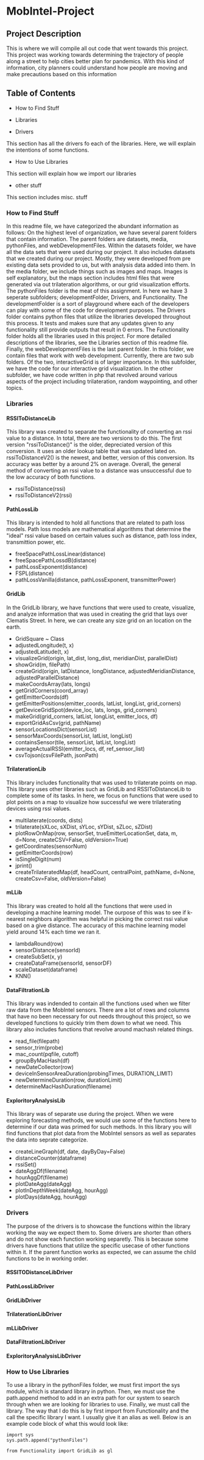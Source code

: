 # MobIntel-Project

## Project Description
This is where we will compile all out code that went towards this project. This project was working towards determining the trajectory of people along a street to help cities better plan for pandemics. With this kind of information, city planners could understand how people are moving and make precautions based on this information

## Table of Contents
- How to Find Stuff

- Libraries

- Drivers

This section has all the drivers fo each of the libraries. Here, we will explain the intentions of some functions.

- How to Use Libraries

This section will explain how we import our libraries

- other stuff

This section includes misc. stuff 


### How to Find Stuff

In this readme file, we have categorized the abundant information as follows: On the highest level of organization, we have several
parent folders that contain information. The parent folders are datasets, media, pythonFiles, and webDevelopmentFiles.
Within the datasets folder, we have all the data sets that were used during our project. It also includes datasets that we 
created during our project. Mostly, they were developed from pre existing data sets provided to us, but with analysis data added into them.
In the media folder, we include things such as images and maps. Images is self explanatory, but the maps section includes html files that were
generated via out trilateration algorithms, or our grid visualization efforts. The pythonFiles folder is the meat of this assignment. In here we have 3 seperate
subfolders; developmentFolder, Drivers, and Functionality. The developmentFolder is a sort of playground where each of the developers can play with some of the
code for development purposes. The Drivers folder contains python files that utilize the libraries developed throughout this process. It tests and makes sure that
any updates given to any functionality still provide outputs that result in 0 errors. The Functionality folder holds all the libraries used in this project. For more detailed descriptions of the libraries, see the Libraries section of this readme file. Finally, the webDevelopmentFiles is the last parent folder. In this folder, we contain files that work with web development. Currently, there are two sub folders. Of the two, interactiveGrid is of larger importance. In this subfolder, we have the code for our interactive grid visualization. In the other subfolder, we have code written in php that revolved around various aspects of the project including trilateration, random waypointing, and other topics. 

### Libraries

#### RSSIToDistanceLib
This library was created to separate the functionality of converting an rssi value
to a distance. In total, there are two versions to do this. The first version
"rssiToDistance()" is the older, depreciated version of this conversion. It uses an older
lookup table that was updated lated on. rssiToDistanceV2() is the newest, and better, version
of this conversion. Its accuracy was better by a around 2% on average. Overall, the general
method of converting an rssi value to a distance was unsuccessful due to the low accuracy of both
functions.

* rssiToDistance(rssi)
* rssiToDistanceV2(rssi)
#### PathLossLib
This library is intended to hold all functions that are related to path loss models. Path loss models
are mathematical algorithms that determine the "ideal" rssi value based on certain values such as distance, 
path loss index, transmittion power, etc.  

* freeSpacePathLossLinear(distance)
* freeSpacePathLossdB(distance)
* pathLossExponent(distance)
* FSPL(distance)
* pathLossVanilla(distance, pathLossExponent, transmitterPower)

#### GridLib
In the GridLib library, we have functions that were used to create, visualize, and analyze 
information that was used in creating the grid that lays over Clematis Street. In here, we
can create any size grid on an location on the earth. 

* GridSquare ~ Class
* adjustedLongitude(t, x)
* adjustedLatitude(t, x)
* visualizeGrid(origin, lat_dist, long_dist, meridianDist, parallelDist)
* showGrid(m, filePath)
* createGrid(origin, latDistance, longDistance, adjustedMeridianDistance, adjustedParallelDistance)
* makeCoordsArray(lats, longs)
* getGridCorners(coord_array)
* getEmitterCoords(df)
* getEmitterPositions(emitter_coords, latList, longList, grid_corners)
* getDeviceGridSpot(device_loc, lats, longs, grid_corners)
* makeGrid(grid_corners, latList, longList, emitter_locs, df)
* exportGridAsCsv(grid, pathName)
* sensorLocationsDict(sensorList)
* sensorMaxCoords(sensorList, latList, longList)
* containsSensor(tile, sensorList, latList, longList)
* averageActualRSSI(emitter_locs, df, ref_sensor_list)
* csvTojson(csvFilePath, jsonPath)

#### TrilaterationLib
This library includes functionality that was used to trilaterate points on map. This library uses other
libraries such as GridLib and RSSIToDistanceLib to complete some of its tasks. In here, we focus on functions
that were used to plot points on a map to visualize how successful we were trilaterating devices using rssi values.

* multilaterate(coords, dists)
* trilaterate(sXLoc, sXDist, sYLoc, sYDist, sZLoc, sZDist)
* plotRowOnMap(row, sensorSet, trueEmitterLocationSet, data, m, d=None, createCSV=False, oldVersion=True)
* getCoordinates(sensorNum)
* getEmitterCoords(row)
* isSingleDigit(num)
* jprint()
* createTrilateratedMap(df, headCount, centralPoint, pathName, d=None, createCsv=False, oldVersion=False)

#### mLLib
This library was created to hold all the functions that were used in developing
a machine learning model. The ourpose of this was to see if k-nearest neighbors 
algorithm was helpful in picking the correct rssi value based on a give distance.
The accuracy of this machine learning model yield around 14% each time we ran it.

* lambdaRound(row)
* sensorDistance(sensorId)
* createSubSet(x, y)
* createDataFrame(sensorId, sensorDF)
* scaleDataset(dataframe)
* KNN()

#### DataFiltrationLib
This library was indended to contain all the functions used when we filter
raw data from the MobIntel sensors. There are a lot of rows and columns that have no been
necessary for out needs throughout this project, so we developed functions to quickly
trim them down to what we need. This library also includes functions that revolve around machash
related things.

* read_file(filepath)
* sensor_trim(probe)
* mac_count(pqfile, cutoff)
* groupByMacHash(df)
* newDateCollector(row)
* deviceInSensorAreaDuration(probingTimes, DURATION_LIMIT)
* newDetermineDuration(row, durationLimit)
* determineMacHashDuration(filename)

#### ExploritoryAnalysisLib
This library was of separate use during the project. When we were exploring forecasting
methods, we would use some of the functions here to determine if our data was primed
for such methods. In this library you will find functions that plot data from the MobIntel
sensors as well as separates the data into seprate categorize.

* createLineGraph(df, date, dayByDay=False)
* distanceCounter(dataframe)
* rssiSet()
* dateAggDf(filename)
* hourAggDf(filename)
* plotDateAgg(dateAgg)
* plotInDepthWeek(dateAgg, hourAgg)
* plotDays(dateAgg, hourAgg)


### Drivers
The purpose of the drivers is to showcase the functions within the library working
the way we expect them to. Some drivers are shorter than others and do not show each
function working separetly. This is because some drivers have functions that utilize the specific
usecase of other functions within it. If the parent function works as expected, we can assume the child
functions to be in working order.

#### RSSITODistanceLibDriver

#### PathLossLibDriver

#### GridLibDriver

#### TrilaterationLibDriver

#### mLLibDriver

#### DataFiltrationLibDriver

#### ExploritoryAnalysisLibDriver


### How to Use Libraries

To use a library in the pythonFiles folder, we must first import the sys module, which is standard
library in python. Then, we must use the path.append method to add in an extra path for our 
system to search through when we are looking for libraries to use. Finally, we must call the library.
The way that I do this is by first import from Functionality and the call the specific library I want.
I usually give it an alias as well. Below is an example code block of what this would look like:

```
import sys
sys.path.append("pythonFiles")

from Functionality import GridLib as gl
```
